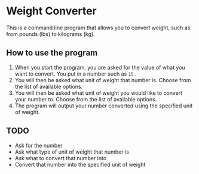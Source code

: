 # Weight Converter

This is a command line program that allows you to convert weight, such as from pounds (lbs) to kilograms (kg).

## How to use the program

1. When you start the program, you are asked for the value of what you want to convert. You put in a number such as `15`
   .
2. You will then be asked what unit of weight that number is. Choose from the list of available options.
3. You will then be asked what unit of weight you would like to convert your number to. Choose from the list of
   available options.
4. The program will output your number converted using the specified unit of weight.

## TODO

- Ask for the number
- Ask what type of unit of weight that number is
- Ask what to convert that number into
- Convert that number into the specified unit of weight
